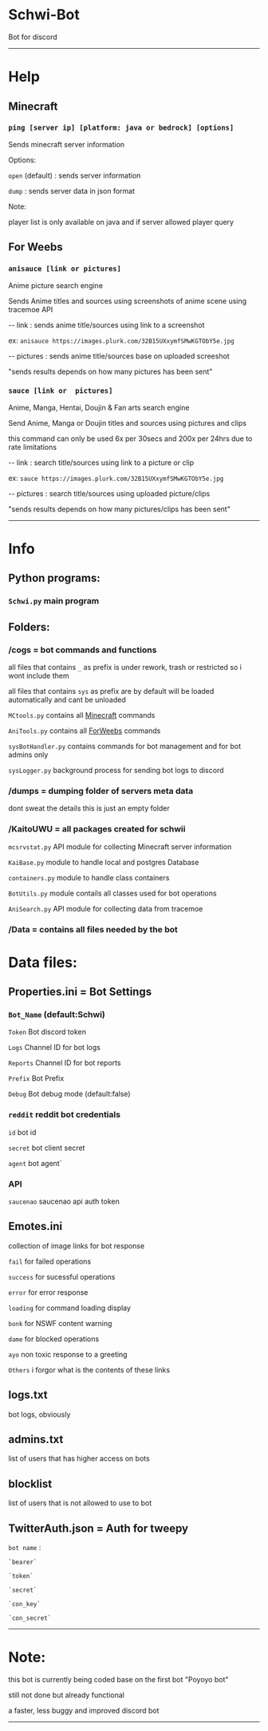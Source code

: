 # Schwi-Bot

Bot for discord

-------------------------------------------------------
# Help

## Minecraft

### `ping [server ip] [platform: java or bedrock] [options]`

Sends minecraft server information

Options:

`open` (default) : sends server information

`dump` : sends server data in json format

Note:

player list is only available on java and if server allowed player query

## For Weebs

### `anisauce [link or pictures]`

Anime picture search engine

Sends Anime titles and sources using screenshots of anime scene using tracemoe API

-- link : sends anime title/sources using link to a screenshot

ex: `anisauce https://images.plurk.com/32B15UXxymfSMwKGTObY5e.jpg`

-- pictures : sends anime title/sources base on uploaded screeshot

"sends results depends on how many pictures has been sent"

### `sauce [link or  pictures]`

Anime, Manga, Hentai, Doujin & Fan arts search engine

Send Anime, Manga or Doujin titles and sources using pictures and clips

this command can only be used 6x per 30secs and 200x per 24hrs due to rate limitations

-- link : search title/sources using link to a picture or clip

ex: `sauce https://images.plurk.com/32B15UXxymfSMwKGTObY5e.jpg`

-- pictures : search title/sources using uploaded picture/clips

"sends results depends on how many pictures/clips has been sent"

-------------------------------------------------------
# Info 

## Python programs:

### `Schwi.py` main program

## Folders:

### /cogs = bot commands and functions

all files that contains `_` as prefix is under rework, trash or restricted so i wont include them

all files that contains `sys` as prefix are by default will be loaded automatically and cant be unloaded

`MCtools.py` contains all [Minecraft](https://github.com/KaitodotWav/Schwi-Bot#minecraft) commands

`AniTools.py` contains all [ForWeebs](https://github.com/KaitodotWav/Schwi-Bot#for-weebs) commands

`sysBotHandler.py` contains commands for bot management and for bot admins only

`sysLogger.py` background process for sending bot logs to discord

###  /dumps = dumping folder of servers meta data

dont sweat the details this is just an empty folder

### /KaitoUWU = all packages created for schwii

`mcsrvstat.py` API module for collecting Minecraft server information

`KaiBase.py` module to handle local and postgres Database

`containers.py` module to handle class containers

`BotUtils.py` module contails all classes used for bot operations

`AniSearch.py` API module for collecting data from tracemoe

###  /Data = contains all files needed by the bot


# Data files:

## Properties.ini = Bot Settings

### `Bot_Name` (default:Schwi)

`Token` Bot discord token

`Logs` Channel ID for bot logs

`Reports` Channel ID for bot reports

`Prefix` Bot Prefix

`Debug` Bot debug mode (default:false)

### `reddit` reddit bot credentials

`id` bot id

`secret` bot client secret

`agent` bot agent`

### API

`saucenao` saucenao api auth token

## Emotes.ini

collection of image links for bot response

`fail` for failed operations

`success` for sucessful operations

`error` for error response

`loading` for command loading display

`bonk` for NSWF content warning

`dame` for blocked operations

`ayo` non toxic response to a greeting

`Others` i forgor what is the contents of these links

## logs.txt

bot logs, obviously

## admins.txt

list of users that has higher access on bots

## blocklist

list of users that is not allowed to use to bot

## TwitterAuth.json = Auth for tweepy

`bot name` :

	`bearer`
	
	`token`
	
	`secret`
	
	`con_key`
	
	`con_secret`


-------------------------------------------------------
# Note:

this bot is currently being coded base on the first bot "Poyoyo bot"

still not done but already functional

a faster, less buggy and improved discord bot

-------------------------------------------------------





